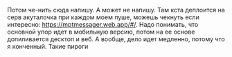 Потом че-нить сюда напишу.
А может не напишу.
Там кста деплоится на серв акуталочка при каждом моем пуше, можешь чекнуть если интересно: https://mptmessager.web.app/#/.
Надо понимать, что основной упор идет в мобильную версию, потом на ее основе допиливается десктоп и веб.
А вообще, дело идет медленно, потому что я конченный.
Такие пироги
